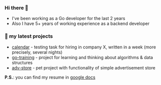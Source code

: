 ### Hi there 👋
- I've been working as a Go developer for the last 2 years
- Also I have 5+ years of working experience as a backend developer


### 🌱 my latest projects

- [calendar](https://github.com/SaenkoDmitry/calendar) - testing task for hiring in company X, written in a week (more precisely, several nights)
- [go-training](https://github.com/SaenkoDmitry/go-training) - project for learning and thinking about algorithms & data structures
- [adv-store](https://github.com/SaenkoDmitry/adv-app) - pet project with functionality of simple advertisement store

**P.S.**: you can find my resume in [google docs](https://docs.google.com/document/d/1-jesZbzQwrMMGQ_1b5k-FzLp85yn1xHf6IkZDMh73A8)

<!--

Here are some ideas to get you started:

- 🔭 I’m currently working on ...
- 🌱 I’m currently learning ...
- 👯 I’m looking to collaborate on ...
- 🤔 I’m looking for help with ...
- 💬 Ask me about ...
- 📫 How to reach me: ...
- 😄 Pronouns: ...
- ⚡ Fun fact: ...
-->
